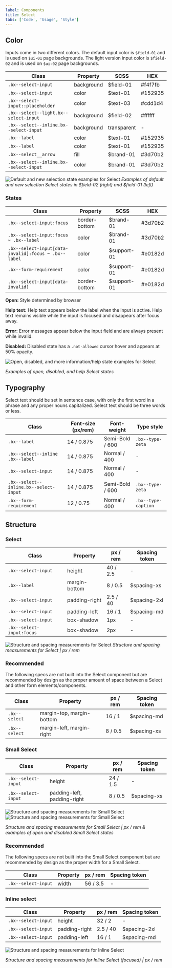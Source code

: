 ```yaml
---
label: Components
title: Select
tabs: ['Code', 'Usage', 'Style']
---
```


## Color

Inputs come in two different colors. The default input color is `$field-01` and is used on `$ui-01` page backgrounds. The light version input color is `$field-02` and is used on `$ui-02` page backgrounds.

| Class                                  | Property   | SCSS        | HEX     |
| -------------------------------------- | ---------- | ----------- | ------- |
| `.bx--select-input`                    | background | $field-01   | #f4f7fb |
| `.bx--select-input`                    | color      | $text-01    | #152935 |
| `.bx--select-input::placeholder`       | color      | $text-03    | #cdd1d4 |
| `.bx--select--light.bx--select-input`  | background | $field-02   | #ffffff |
| `.bx--select--inline.bx--select-input` | background | transparent | -       |
| `.bx--label`                           | color      | $text-01    | #152935 |
| `.bx--label`                           | color      | $text-01    | #152935 |
| `.bx--select__arrow`                   | fill       | $brand-01   | #3d70b2 |
| `.bx--select--inline.bx--select-input` | color      | $brand-01   | #3d70b2 |

![Default and new selection state examples for Select](images/select-style-1.png)
_Examples of default and new selection Select states in $field-02 (right) and $field-01 (left)_

### States

| Class                                                | Property      | SCSS        | HEX     |
| ---------------------------------------------------- | ------------- | ----------- | ------- |
| `.bx--select-input:focus`                            | border-bottom | $brand-01   | #3d70b2 |
| `.bx--select-input:focus ~ .bx--label`               | color         | $brand-01   | #3d70b2 |
| `.bx--select-input[data-invalid]:focus ~ .bx--label` | color         | $support-01 | #e0182d |
| `.bx--form-requirement`                              | color         | $support-01 | #e0182d |
| `.bx--select-input[data-invalid]`                    | border-bottom | $support-01 | #e0182d |

**Open:** Style determined by browser

**Help text:** Help text appears below the label when the input is active. Help text remains visible while the input is focused and disappears after focus away.

**Error:** Error messages appear below the input field and are always present while invalid.

**Disabled:** Disabled state has a `.not-allowed` cursor hover and appears at 50% opacity.

<div class="image-component">
    <img src="images/select-style-3.png" alt="Open, disabled, and more information/help state examples for Select" />
</div>

_Examples of open, disabled, and help Select states_

## Typography

Select text should be set in sentence case, with only the first word in a phrase and any proper nouns capitalized. Select text should be three words or less.

| Class                                  | Font-size (px/rem) | Font-weight     | Type style          |
| -------------------------------------- | ------------------ | --------------- | ------------------- |
| `.bx--label`                           | 14 / 0.875         | Semi-Bold / 600 | `.bx--type-zeta`    |
| `.bx--select--inline .bx--label`       | 14 / 0.875         | Normal / 400    | -                   |
| `.bx--select-input`                    | 14 / 0.875         | Normal / 400    | -                   |
| `.bx--select--inline.bx--select-input` | 14 / 0.875         | Semi-Bold / 600 | `.bx--type-zeta`    |
| `.bx--form-requirement`                | 12 / 0.75          | Normal / 400    | `.bx--type-caption` |

## Structure

### Select

| Class                     | Property      | px / rem | Spacing token |
| ------------------------- | ------------- | -------- | ------------- |
| `.bx--select-input`       | height        | 40 / 2.5 | -             |
| `.bx--label`              | margin-bottom | 8 / 0.5  | $spacing-xs   |
| `.bx--select-input`       | padding-right | 2.5 / 40 | $spacing-2xl  |
| `.bx--select-input`       | padding-left  | 16 / 1   | $spacing-md   |
| `.bx--select-input`       | box-shadow    | 1px      | -             |
| `.bx--select-input:focus` | box-shadow    | 2px      | -             |

![Structure and spacing measurements for Select](images/select-style-2.png)
_Structure and spacing measurements for Select | px / rem_

### Recommended

The following specs are not built into the Select component but are recommended by design as the proper amount of space between a Select and other form elements/components.

| Class         | Property                  | px / rem | Spacing token |
| ------------- | ------------------------- | -------- | ------------- |
| `.bx--select` | margin-top, margin-bottom | 16 / 1   | $spacing-md   |
| `.bx--select` | margin-left, margin-right | 8 / 0.5  | $spacing-xs   |

### Small Select

| Class               | Property                    | px / rem | Spacing token |
| ------------------- | --------------------------- | -------- | ------------- |
| `.bx--select-input` | height                      | 24 / 1.5 | -             |
| `.bx--select-input` | padding-left, padding-right | 8 / 0.5  | $spacing-xs   |

<grid-wrapper>
<div class="image-grid">
  <div>
    <img src="images/select-style-4.png" alt="Structure and spacing measurements for Small Select"/>
  </div>
  <div>
    <img src="images/select-style-5.png" alt="Structure and spacing measurements for Small Select"/>
  </div>
</div>
</grid-wrapper>

_Structure and spacing measurements for Small Select | px / rem & examples of open and disabled Small Select states_

### Recommended

The following specs are not built into the Small Select component but are recommended by design as the proper width for a Small Select.

| Class               | Property | px / rem | Spacing token |
| ------------------- | -------- | -------- | ------------- |
| `.bx--select-input` | width    | 56 / 3.5 | -             |

### Inline select

| Class               | Property      | px / rem | Spacing token |
| ------------------- | ------------- | -------- | ------------- |
| `.bx--select-input` | height        | 32 / 2   | -             |
| `.bx--select-input` | padding-right | 2.5 / 40 | $spacing-2xl  |
| `.bx--select-input` | padding-left  | 16 / 1   | $spacing-md   |

<div class="image-component">
    <img src="images/select-style-6.png" alt="Structure and spacing measurements for Inline Select" />
</div>

_Structure and spacing measurements for Inline Select (focused) | px / rem_
